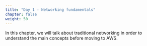 ```yaml
---
title: "Day 1 - Networking fundamentals"
chapter: false
weight: 50
---
```


In this chapter, we will talk about traditional networking in order to understand the main concepts before moving to AWS.
